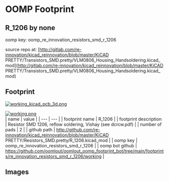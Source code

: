 # OOMP Footprint  
## R_1206  by none  
  
oomp key: oomp_re_innovation_resistors_smd_r_1206  
  
source repo at: [http://gitlab.com/re-innovation/kicad_reinnovation/blob/master/KiCAD PRETTY/Transistors_SMD.pretty/VLM0806_Housing_Handsoldering.kicad_mod](http://gitlab.com/re-innovation/kicad_reinnovation/blob/master/KiCAD PRETTY/Transistors_SMD.pretty/VLM0806_Housing_Handsoldering.kicad_mod)  
## Footprint  
  
[![working_kicad_pcb_3d.png](working_kicad_pcb_3d_600.png)](working_kicad_pcb_3d.png)  
  
[![working.png](working_600.png)](working.png)  
| name | value | 
| --- | --- | 
| footprint name | R_1206 | 
| footprint description | Resistor SMD 1206, reflow soldering, Vishay (see dcrcw.pdf) | 
| number of pads | 2 | 
| github path | http://github.com/re-innovation/kicad_reinnovation/blob/master/KiCAD PRETTY/Resistors_SMD.pretty/R_1206.kicad_mod | 
| oomp key | oomp_re_innovation_resistors_smd_r_1206 | 
| oomp bot github | https://github.com/oomlout/oomlout_oomp_footprint_bot/tree/main/footprints/re_innovation_resistors_smd_r_1206/working | 
## Images  
